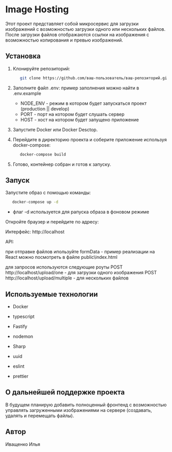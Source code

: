 # Image Hosting

Этот проект представляет собой микросервис для загрузки изображений с возможностью загрузки одного или нескольких файлов. После загрузки файлов отображаются ссылки на изображения с возможностью копирования и превью изображений.

## Установка

1. Клонируйте репозиторий:

   ```sh
      git clone https://github.com/ваш-пользователь/ваш-репозиторий.git
   ```

2. Заполните файл .env:
  пример заполнения можно найти в .env.example
   * NODE_ENV - режим в котором будет запускаться проект (production || develop)
   * PORT - порт на котором будет слушать сервер
   * HOST - хост на котором будет запущено приложение

3. Запустите Docker или Docker Desctop.

4. Перейдите в директорию проекта и соберите приложение используя docker-compose:

   ```sh
      docker-compose build
   ```

5. Готово, контейнер собран и готов к запуску.


## Запуск
Запустите образ с помощью команды:

   ```sh
      docker-compose up -d
   ```

   * флаг -d используется для рапуска образа в фоновом режиме

Откройте браузер и перейдите по адресу:

 Интерфейс: http://localhost

 API:

   при отправке файлов ипользуйте formData - пример реализации на React можно посмотреть в файле public\index.html

   для запросов используются следующие роуты
      POST http://localhost/upload/one - для загрузки одного изображения
      POST http://localhost/upload/multiple - для нескольких файлов

## Используемые технологии

 - Docker
 - typescript

 - Fastify
 - nodemon
 - Sharp
 - uuid

 - eslint
 - prettier


## О дальнейшей поддержке проекта

В будущем планирую добавить полноценный фронтенд с возможностью управлять загруженными изображениями на сервере (создавать, удалять и перемещать файлы).

## Автор
Иващенко Илья